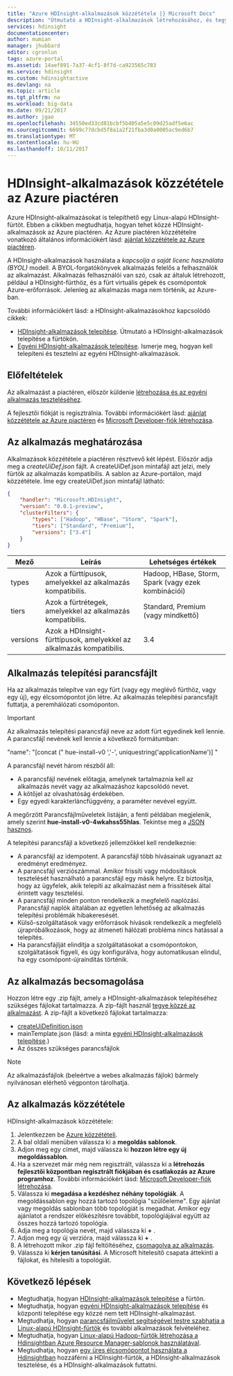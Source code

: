 ```yaml
---
title: "Azure HDInsight-alkalmazások közzététele |} Microsoft Docs"
description: "Útmutató a HDInsight-alkalmazások létrehozásához, és tegye közzé az Azure piactéren."
services: hdinsight
documentationcenter: 
author: mumian
manager: jhubbard
editor: cgronlun
tags: azure-portal
ms.assetid: 14aef891-7a37-4cf1-8f7d-ca923565c783
ms.service: hdinsight
ms.custom: hdinsightactive
ms.devlang: na
ms.topic: article
ms.tgt_pltfrm: na
ms.workload: big-data
ms.date: 09/21/2017
ms.author: jgao
ms.openlocfilehash: 34550ed33cd81bcbf5b405a5e5c09d25adf5e6ac
ms.sourcegitcommit: 6699c77dcbd5f8a1a2f21fba3d0a0005ac9ed6b7
ms.translationtype: MT
ms.contentlocale: hu-HU
ms.lasthandoff: 10/11/2017
---
```

# <a name="publish-an-hdinsight-application-in-the-azure-marketplace"></a>HDInsight-alkalmazások közzététele az Azure piactéren
Azure HDInsight-alkalmazásokat is telepíthető egy Linux-alapú HDInsight-fürtöt. Ebben a cikkben megtudhatja, hogyan tehet közzé HDInsight-alkalmazások az Azure piactéren. Az Azure piactéren közzétételre vonatkozó általános információkért lásd: [ajánlat közzététele az Azure piactéren](../marketplace-publishing/marketplace-publishing-getting-started.md).

A HDInsight-alkalmazások használata a *kapcsolja a saját licenc használata (BYOL)* modell. A BYOL-forgatókönyvek alkalmazás felelős a felhasználók az alkalmazást. Alkalmazás felhasználói van szó, csak az általuk létrehozott, például a HDInsight-fürthöz, és a fürt virtuális gépek és csomópontok Azure-erőforrások. Jelenleg az alkalmazás maga nem történik, az Azure-ban.

További információkért lásd: a HDInsight-alkalmazásokhoz kapcsolódó cikkek:

* [HDInsight-alkalmazások telepítése](hdinsight-apps-install-applications.md). Útmutató a HDInsight-alkalmazások telepítése a fürtökön.
* [Egyéni HDInsight-alkalmazások telepítése](hdinsight-apps-install-custom-applications.md). Ismerje meg, hogyan kell telepíteni és tesztelni az egyéni HDInsight-alkalmazások.

## <a name="prerequisites"></a>Előfeltételek
Az alkalmazást a piactéren, először küldenie [létrehozása és az egyéni alkalmazás teszteléséhez](hdinsight-apps-install-custom-applications.md).

A fejlesztői fiókját is regisztrálnia. További információkért lásd: [ajánlat közzététele az Azure piactéren](../marketplace-publishing/marketplace-publishing-getting-started.md) és [Microsoft Developer-fiók létrehozása](../marketplace-publishing/marketplace-publishing-accounts-creation-registration.md).

## <a name="define-the-application"></a>Az alkalmazás meghatározása
Alkalmazások közzététele a piactéren résztvevő két lépést. Először adja meg a *createUiDef.json* fájlt. A createUiDef.json mintafájl azt jelzi, mely fürtök az alkalmazás kompatibilis. A sablon az Azure-portálon, majd közzététele. Íme egy createUiDef.json mintafájl látható:

```json
{
    "handler": "Microsoft.HDInsight",
    "version": "0.0.1-preview",
    "clusterFilters": {
        "types": ["Hadoop", "HBase", "Storm", "Spark"],
        "tiers": ["Standard", "Premium"],
        "versions": ["3.4"]
    }
}
```

| Mező | Leírás | Lehetséges értékek |
| --- | --- | --- |
| types |Azok a fürttípusok, amelyekkel az alkalmazás kompatibilis. |Hadoop, HBase, Storm, Spark (vagy ezek kombinációi) |
| tiers |Azok a fürtrétegek, amelyekkel az alkalmazás kompatibilis. |Standard, Premium (vagy mindkettő) |
| versions |Azok a HDInsight-fürttípusok, amelyekkel az alkalmazás kompatibilis. |3.4 |

## <a name="application-installation-script"></a>Alkalmazás telepítési parancsfájlt
Ha az alkalmazás telepítve van egy fürt (vagy egy meglévő fürthöz, vagy egy új), egy élcsomópontot jön létre. Az alkalmazás telepítési parancsfájlt futtatja, a peremhálózati csomóponton.

  > [!IMPORTANT]
  > Az alkalmazás telepítési parancsfájl neve az adott fürt egyedinek kell lennie. A parancsfájl nevének kell lennie a következő formátumban:
  > 
  > "name": "[concat (" hue-install-v0 ','-', uniquestring('applicationName')] "
  > 
  > A parancsfájl nevét három részből áll:
  > 
  > * A parancsfájl nevének előtagja, amelynek tartalmaznia kell az alkalmazás nevét vagy az alkalmazáshoz kapcsolódó nevet.
  > * A kötőjel az olvashatóság érdekében.
  > * Egy egyedi karakterláncfüggvény, a paraméter nevével együtt.
  > 
  > A megőrzött Parancsfájlműveletek listáján, a fenti példában megjelenik, amely szerint **hue-install-v0-4wkahss55hlas**. Tekintse meg a [JSON hasznos](https://raw.githubusercontent.com/hdinsight/Iaas-Applications/master/Hue/azuredeploy.json).
  > 

A telepítési parancsfájl a következő jellemzőkkel kell rendelkeznie:
* A parancsfájl az idempotent. A parancsfájl több hívásainak ugyanazt az eredményt eredményez.
* A parancsfájl verziószámmal. Amikor frissíti vagy módosítások tesztelését használható a parancsfájl egy másik helyre. Ez biztosítja, hogy az ügyfelek, akik telepíti az alkalmazást nem a frissítések által érintett vagy tesztelési. 
* A parancsfájl minden ponton rendelkezik a megfelelő naplózási. Parancsfájl naplók általában az egyetlen lehetőség az alkalmazás telepítési problémák hibakeresését.
* Külső-szolgáltatások vagy erőforrások hívások rendelkezik a megfelelő újrapróbálkozások, hogy az átmeneti hálózati probléma nincs hatással a telepítés.
* Ha parancsfájlját elindítja a szolgáltatásokat a csomópontokon, szolgáltatások figyeli, és úgy konfigurálva, hogy automatikusan elindul, ha egy csomópont-újraindítás történik.

## <a name="package-the-application"></a>Az alkalmazás becsomagolása
Hozzon létre egy .zip fájlt, amely a HDInsight-alkalmazások telepítéséhez szükséges fájlokat tartalmazza. A zip-fájlt használ [tegye közzé az alkalmazást](#publish-application). A zip-fájlt a következő fájlokat tartalmazza:

* [createUiDefinition.json](#define-application)
* mainTemplate.json (lásd: a minta [egyéni HDInsight-alkalmazások telepítése](hdinsight-apps-install-custom-applications.md).)
* Az összes szükséges parancsfájlok

> [!NOTE]
> Az alkalmazásfájlok (beleértve a webes alkalmazás fájlok) bármely nyilvánosan elérhető végponton tárolhatja.
> 

## <a name="publish-the-application"></a>Az alkalmazás közzététele
HDInsight-alkalmazások közzététele:

1. Jelentkezzen be [Azure közzétételi](https://publish.windowsazure.com/).
2. A bal oldali menüben válassza ki a **megoldás sablonok**.
3. Adjon meg egy címet, majd válassza ki **hozzon létre egy új megoldássablon**.
4. Ha a szervezet már még nem regisztrált, válassza ki a **létrehozás fejlesztői központban regisztrált fiókjában és csatlakozás az Azure programhoz**.  További információkért lásd: [Microsoft Developer-fiók létrehozása](../marketplace-publishing/marketplace-publishing-accounts-creation-registration.md).
5. Válassza ki **megadása a kezdéshez néhány topológiák**. A megoldássablon egy hozzá tartozó topológia "szülőeleme". Egy ajánlat vagy megoldás sablonban több topológiát is megadhat. Amikor egy ajánlatot a rendszer előkészítésre továbbít, topológiájával együtt az összes hozzá tartozó topológia. 
6. Adja meg a topológia nevét, majd válassza ki  **+** .
7. Adjon meg egy új verzióra, majd válassza ki  **+** .
8. A létrehozott mikor .zip fájl feltöltéséhez, [csomagolva az alkalmazás](#package-application).  
9. Válassza ki **kérjen tanúsítási**. A Microsoft hitelesítő csapata áttekinti a fájlokat, és hitelesíti a topológiát.

## <a name="next-steps"></a>Következő lépések
* Megtudhatja, hogyan [HDInsight-alkalmazások telepítése](hdinsight-apps-install-applications.md) a fürtön.
* Megtudhatja, hogyan [egyéni HDInsight-alkalmazások telepítése](hdinsight-apps-install-custom-applications.md) és központi telepítése egy közzé nem tett HDInsight-alkalmazást.
* Megtudhatja, hogyan [parancsfájlművelet segítségével testre szabhatja a Linux-alapú HDInsight-fürtök](hdinsight-hadoop-customize-cluster-linux.md) és további alkalmazások felvételéhez. 
* Megtudhatja, hogyan [Linux-alapú Hadoop-fürtök létrehozása a Hdinsightban Azure Resource Manager-sablonok használatával](hdinsight-hadoop-create-linux-clusters-arm-templates.md).
* Megtudhatja, hogyan [egy üres élcsomópontot használata a Hdinsightban](hdinsight-apps-use-edge-node.md) hozzáférni a HDInsight-fürtök, a HDInsight-alkalmazások tesztelése, és a HDInsight-alkalmazások futtatni.

